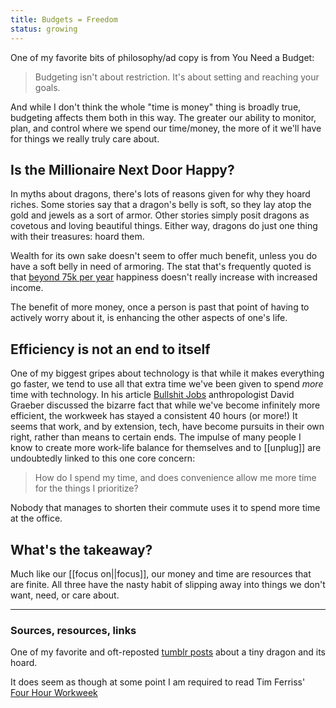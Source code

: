 ```yaml
---
title: Budgets = Freedom
status: growing
---
```


One of my favorite bits of philosophy/ad copy is from You Need a Budget:

> Budgeting isn't about restriction. It's about setting and reaching your goals.

And while I don't think the whole "time is money" thing is broadly true, budgeting affects them both in this way. The greater our ability to monitor, plan, and control where we spend our time/money, the more of it we'll have for things we really truly care about.

## Is the Millionaire Next Door Happy?

In myths about dragons, there's lots of reasons given for why they hoard riches. Some stories say that a dragon's belly is soft, so they lay atop the gold and jewels as a sort of armor. Other stories simply posit dragons as covetous and loving beautiful things. Either way, dragons do just one thing with their treasures: hoard them.

Wealth for its own sake doesn't seem to offer much benefit, unless you do have a soft belly in need of armoring. The stat that's frequently quoted is that [beyond 75k per year](http://content.time.com/time/magazine/article/0,9171,2019628,00.html) happiness doesn't really increase with increased income.

The benefit of more money, once a person is past that point of having to actively worry about it, is enhancing the other aspects of one's life.

## Efficiency is not an end to itself

One of my biggest gripes about technology is that while it makes everything go faster, we tend to use all that extra time we've been given to spend *more* time with technology. In his article [Bullshit Jobs](https://www.strike.coop/bullshit-jobs/) anthropologist David Graeber discussed the bizarre fact that while we've become infinitely more efficient, the workweek has stayed a consistent 40 hours (or more!) It seems that work, and by extension, tech, have become pursuits in their own right, rather than means to certain ends. The impulse of many people I know to create more work-life balance for themselves and to [[unplug]] are undoubtedly linked to this one core concern:

> How do I spend my time, and does convenience allow me more time for the things I prioritize?

Nobody that manages to shorten their commute uses it to spend more time at the office.

## What's the takeaway?

Much like our [[focus on||focus]], our money and time are resources that are finite. All three have the nasty habit of slipping away into things we don't want, need, or care about.

---
### Sources, resources, links

One of my favorite and oft-reposted [tumblr posts](https://imgur.com/gallery/puWAm) about a tiny dragon and its hoard.

It does seem as though at some point I am required to read Tim Ferriss' [Four Hour Workweek](https://fourhourworkweek.com/)